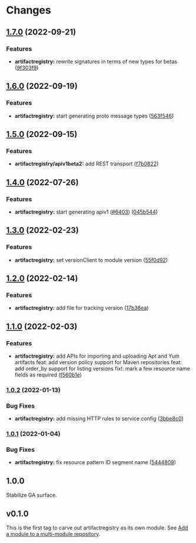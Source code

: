 # Changes

## [1.7.0](https://github.com/googleapis/google-cloud-go/compare/artifactregistry/v1.6.0...artifactregistry/v1.7.0) (2022-09-21)


### Features

* **artifactregistry:** rewrite signatures in terms of new types for betas ([9f303f9](https://github.com/googleapis/google-cloud-go/commit/9f303f9efc2e919a9a6bd828f3cdb1fcb3b8b390))

## [1.6.0](https://github.com/googleapis/google-cloud-go/compare/artifactregistry/v1.5.0...artifactregistry/v1.6.0) (2022-09-19)


### Features

* **artifactregistry:** start generating proto message types ([563f546](https://github.com/googleapis/google-cloud-go/commit/563f546262e68102644db64134d1071fc8caa383))

## [1.5.0](https://github.com/googleapis/google-cloud-go/compare/artifactregistry/v1.4.0...artifactregistry/v1.5.0) (2022-09-15)


### Features

* **artifactregistry/apiv1beta2:** add REST transport ([f7b0822](https://github.com/googleapis/google-cloud-go/commit/f7b082212b1e46ff2f4126b52d49618785c2e8ca))

## [1.4.0](https://github.com/googleapis/google-cloud-go/compare/artifactregistry/v1.3.0...artifactregistry/v1.4.0) (2022-07-26)


### Features

* **artifactregistry:** start generating apiv1 ([#6403](https://github.com/googleapis/google-cloud-go/issues/6403)) ([045b544](https://github.com/googleapis/google-cloud-go/commit/045b544619f6199acefe454b015bc6b30d595bf3))

## [1.3.0](https://github.com/googleapis/google-cloud-go/compare/artifactregistry/v1.2.0...artifactregistry/v1.3.0) (2022-02-23)


### Features

* **artifactregistry:** set versionClient to module version ([55f0d92](https://github.com/googleapis/google-cloud-go/commit/55f0d92bf112f14b024b4ab0076c9875a17423c9))

## [1.2.0](https://github.com/googleapis/google-cloud-go/compare/artifactregistry/v1.1.0...artifactregistry/v1.2.0) (2022-02-14)


### Features

* **artifactregistry:** add file for tracking version ([17b36ea](https://github.com/googleapis/google-cloud-go/commit/17b36ead42a96b1a01105122074e65164357519e))

## [1.1.0](https://www.github.com/googleapis/google-cloud-go/compare/artifactregistry/v1.0.2...artifactregistry/v1.1.0) (2022-02-03)


### Features

* **artifactregistry:** add APIs for importing and uploading Apt and Yum artifacts feat: add version policy support for Maven repositories feat: add order_by support for listing versions fix!: mark a few resource name fields as required ([f560b1e](https://www.github.com/googleapis/google-cloud-go/commit/f560b1ed0263956ef84fbf2fbf34bdc66dbc0a88))

### [1.0.2](https://www.github.com/googleapis/google-cloud-go/compare/artifactregistry/v1.0.1...artifactregistry/v1.0.2) (2022-01-13)


### Bug Fixes

* **artifactregistry:** add missing HTTP rules to service config ([3bbe8c0](https://www.github.com/googleapis/google-cloud-go/commit/3bbe8c0c558c06ef5865bb79eb228b6da667ddb3))

### [1.0.1](https://www.github.com/googleapis/google-cloud-go/compare/artifactregistry/v1.0.0...artifactregistry/v1.0.1) (2022-01-04)


### Bug Fixes

* **artifactregistry:** fix resource pattern ID segment name ([5444809](https://www.github.com/googleapis/google-cloud-go/commit/5444809e0b7cf9f5416645ea2df6fec96f8b9023))

## 1.0.0

Stabilize GA surface.

## v0.1.0

This is the first tag to carve out artifactregistry as its own module. See
[Add a module to a multi-module repository](https://github.com/golang/go/wiki/Modules#is-it-possible-to-add-a-module-to-a-multi-module-repository).
